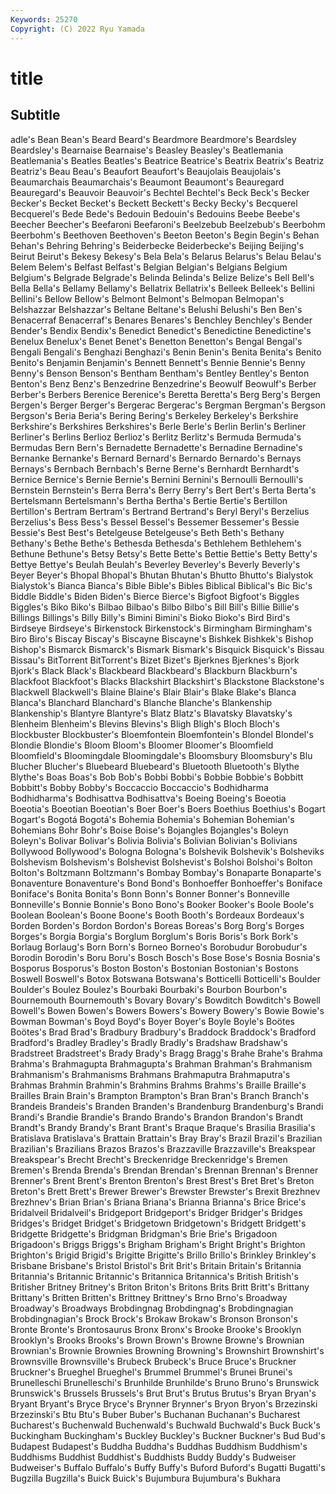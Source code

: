 ```yaml
---
Keywords: 25270
Copyright: (C) 2022 Ryu Yamada
---
```



# title

## Subtitle
adle's Bean Bean's Beard Beard's
Beardmore Beardmore's Beardsley Beardsley's Bearnaise Bearnaise's Beasley Beasley's Beatlemania Beatlemania's
Beatles Beatles's Beatrice Beatrice's Beatrix Beatrix's Beatriz Beatriz's Beau Beau's
Beaufort Beaufort's Beaujolais Beaujolais's Beaumarchais Beaumarchais's Beaumont Beaumont's Beauregard Beauregard's
Beauvoir Beauvoir's Bechtel Bechtel's Beck Beck's Becker Becker's Becket Becket's
Beckett Beckett's Becky Becky's Becquerel Becquerel's Bede Bede's Bedouin Bedouin's
Bedouins Beebe Beebe's Beecher Beecher's Beefaroni Beefaroni's Beelzebub Beelzebub's Beerbohm
Beerbohm's Beethoven Beethoven's Beeton Beeton's Begin Begin's Behan Behan's Behring
Behring's Beiderbecke Beiderbecke's Beijing Beijing's Beirut Beirut's Bekesy Bekesy's Bela
Bela's Belarus Belarus's Belau Belau's Belem Belem's Belfast Belfast's Belgian
Belgian's Belgians Belgium Belgium's Belgrade Belgrade's Belinda Belinda's Belize Belize's
Bell Bell's Bella Bella's Bellamy Bellamy's Bellatrix Bellatrix's Belleek Belleek's
Bellini Bellini's Bellow Bellow's Belmont Belmont's Belmopan Belmopan's Belshazzar Belshazzar's
Beltane Beltane's Belushi Belushi's Ben Ben's Benacerraf Benacerraf's Benares Benares's
Benchley Benchley's Bender Bender's Bendix Bendix's Benedict Benedict's Benedictine Benedictine's
Benelux Benelux's Benet Benet's Benetton Benetton's Bengal Bengal's Bengali Bengali's
Benghazi Benghazi's Benin Benin's Benita Benita's Benito Benito's Benjamin Benjamin's
Bennett Bennett's Bennie Bennie's Benny Benny's Benson Benson's Bentham Bentham's
Bentley Bentley's Benton Benton's Benz Benz's Benzedrine Benzedrine's Beowulf Beowulf's
Berber Berber's Berbers Berenice Berenice's Beretta Beretta's Berg Berg's Bergen
Bergen's Berger Berger's Bergerac Bergerac's Bergman Bergman's Bergson Bergson's Beria
Beria's Bering Bering's Berkeley Berkeley's Berkshire Berkshire's Berkshires Berkshires's Berle
Berle's Berlin Berlin's Berliner Berliner's Berlins Berlioz Berlioz's Berlitz Berlitz's
Bermuda Bermuda's Bermudas Bern Bern's Bernadette Bernadette's Bernadine Bernadine's Bernanke
Bernanke's Bernard Bernard's Bernardo Bernardo's Bernays Bernays's Bernbach Bernbach's Berne
Berne's Bernhardt Bernhardt's Bernice Bernice's Bernie Bernie's Bernini Bernini's Bernoulli
Bernoulli's Bernstein Bernstein's Berra Berra's Berry Berry's Bert Bert's Berta
Berta's Bertelsmann Bertelsmann's Bertha Bertha's Bertie Bertie's Bertillon Bertillon's Bertram
Bertram's Bertrand Bertrand's Beryl Beryl's Berzelius Berzelius's Bess Bess's Bessel
Bessel's Bessemer Bessemer's Bessie Bessie's Best Best's Betelgeuse Betelgeuse's Beth
Beth's Bethany Bethany's Bethe Bethe's Bethesda Bethesda's Bethlehem Bethlehem's Bethune
Bethune's Betsy Betsy's Bette Bette's Bettie Bettie's Betty Betty's Bettye
Bettye's Beulah Beulah's Beverley Beverley's Beverly Beverly's Beyer Beyer's Bhopal
Bhopal's Bhutan Bhutan's Bhutto Bhutto's Bialystok Bialystok's Bianca Bianca's Bible
Bible's Bibles Biblical Biblical's Bic Bic's Biddle Biddle's Biden Biden's
Bierce Bierce's Bigfoot Bigfoot's Biggles Biggles's Biko Biko's Bilbao Bilbao's
Bilbo Bilbo's Bill Bill's Billie Billie's Billings Billings's Billy Billy's
Bimini Bimini's Bioko Bioko's Bird Bird's Birdseye Birdseye's Birkenstock Birkenstock's
Birmingham Birmingham's Biro Biro's Biscay Biscay's Biscayne Biscayne's Bishkek Bishkek's
Bishop Bishop's Bismarck Bismarck's Bismark Bismark's Bisquick Bisquick's Bissau Bissau's
BitTorrent BitTorrent's Bizet Bizet's Bjerknes Bjerknes's Bjork Bjork's Black Black's
Blackbeard Blackbeard's Blackburn Blackburn's Blackfoot Blackfoot's Blacks Blackshirt Blackshirt's Blackstone
Blackstone's Blackwell Blackwell's Blaine Blaine's Blair Blair's Blake Blake's Blanca
Blanca's Blanchard Blanchard's Blanche Blanche's Blankenship Blankenship's Blantyre Blantyre's Blatz
Blatz's Blavatsky Blavatsky's Blenheim Blenheim's Blevins Blevins's Bligh Bligh's Bloch
Bloch's Blockbuster Blockbuster's Bloemfontein Bloemfontein's Blondel Blondel's Blondie Blondie's Bloom
Bloom's Bloomer Bloomer's Bloomfield Bloomfield's Bloomingdale Bloomingdale's Bloomsbury Bloomsbury's Blu
Blucher Blucher's Bluebeard Bluebeard's Bluetooth Bluetooth's Blythe Blythe's Boas Boas's
Bob Bob's Bobbi Bobbi's Bobbie Bobbie's Bobbitt Bobbitt's Bobby Bobby's
Boccaccio Boccaccio's Bodhidharma Bodhidharma's Bodhisattva Bodhisattva's Boeing Boeing's Boeotia Boeotia's
Boeotian Boeotian's Boer Boer's Boers Boethius Boethius's Bogart Bogart's Bogotá
Bogotá's Bohemia Bohemia's Bohemian Bohemian's Bohemians Bohr Bohr's Boise Boise's
Bojangles Bojangles's Boleyn Boleyn's Bolivar Bolivar's Bolivia Bolivia's Bolivian Bolivian's
Bolivians Bollywood Bollywood's Bologna Bologna's Bolshevik Bolshevik's Bolsheviks Bolshevism Bolshevism's
Bolshevist Bolshevist's Bolshoi Bolshoi's Bolton Bolton's Boltzmann Boltzmann's Bombay Bombay's
Bonaparte Bonaparte's Bonaventure Bonaventure's Bond Bond's Bonhoeffer Bonhoeffer's Boniface Boniface's
Bonita Bonita's Bonn Bonn's Bonner Bonner's Bonneville Bonneville's Bonnie Bonnie's
Bono Bono's Booker Booker's Boole Boole's Boolean Boolean's Boone Boone's
Booth Booth's Bordeaux Bordeaux's Borden Borden's Bordon Bordon's Boreas Boreas's
Borg Borg's Borges Borges's Borgia Borgia's Borglum Borglum's Boris Boris's
Bork Bork's Borlaug Borlaug's Born Born's Borneo Borneo's Borobudur Borobudur's
Borodin Borodin's Boru Boru's Bosch Bosch's Bose Bose's Bosnia Bosnia's
Bosporus Bosporus's Boston Boston's Bostonian Bostonian's Bostons Boswell Boswell's Botox
Botswana Botswana's Botticelli Botticelli's Boulder Boulder's Boulez Boulez's Bourbaki Bourbaki's
Bourbon Bourbon's Bournemouth Bournemouth's Bovary Bovary's Bowditch Bowditch's Bowell Bowell's
Bowen Bowen's Bowers Bowers's Bowery Bowery's Bowie Bowie's Bowman Bowman's
Boyd Boyd's Boyer Boyer's Boyle Boyle's Boötes Boötes's Brad Brad's
Bradbury Bradbury's Braddock Braddock's Bradford Bradford's Bradley Bradley's Bradly Bradly's
Bradshaw Bradshaw's Bradstreet Bradstreet's Brady Brady's Bragg Bragg's Brahe Brahe's
Brahma Brahma's Brahmagupta Brahmagupta's Brahman Brahman's Brahmanism Brahmanism's Brahmanisms Brahmans
Brahmaputra Brahmaputra's Brahmas Brahmin Brahmin's Brahmins Brahms Brahms's Braille Braille's
Brailles Brain Brain's Brampton Brampton's Bran Bran's Branch Branch's Brandeis
Brandeis's Branden Branden's Brandenburg Brandenburg's Brandi Brandi's Brandie Brandie's Brando
Brando's Brandon Brandon's Brandt Brandt's Brandy Brandy's Brant Brant's Braque
Braque's Brasilia Brasilia's Bratislava Bratislava's Brattain Brattain's Bray Bray's Brazil
Brazil's Brazilian Brazilian's Brazilians Brazos Brazos's Brazzaville Brazzaville's Breakspear Breakspear's
Brecht Brecht's Breckenridge Breckenridge's Bremen Bremen's Brenda Brenda's Brendan Brendan's
Brennan Brennan's Brenner Brenner's Brent Brent's Brenton Brenton's Brest Brest's
Bret Bret's Breton Breton's Brett Brett's Brewer Brewer's Brewster Brewster's
Brexit Brezhnev Brezhnev's Brian Brian's Briana Briana's Brianna Brianna's Brice
Brice's Bridalveil Bridalveil's Bridgeport Bridgeport's Bridger Bridger's Bridges Bridges's Bridget
Bridget's Bridgetown Bridgetown's Bridgett Bridgett's Bridgette Bridgette's Bridgman Bridgman's Brie
Brie's Brigadoon Brigadoon's Briggs Briggs's Brigham Brigham's Bright Bright's Brighton
Brighton's Brigid Brigid's Brigitte Brigitte's Brillo Brillo's Brinkley Brinkley's Brisbane
Brisbane's Bristol Bristol's Brit Brit's Britain Britain's Britannia Britannia's Britannic
Britannic's Britannica Britannica's British British's Britisher Britney Britney's Briton Briton's
Britons Brits Britt Britt's Brittany Brittany's Britten Britten's Brittney Brittney's
Brno Brno's Broadway Broadway's Broadways Brobdingnag Brobdingnag's Brobdingnagian Brobdingnagian's Brock
Brock's Brokaw Brokaw's Bronson Bronson's Bronte Bronte's Brontosaurus Bronx Bronx's
Brooke Brooke's Brooklyn Brooklyn's Brooks Brooks's Brown Brown's Browne Browne's
Brownian Brownian's Brownie Brownies Browning Browning's Brownshirt Brownshirt's Brownsville Brownsville's
Brubeck Brubeck's Bruce Bruce's Bruckner Bruckner's Brueghel Brueghel's Brummel Brummel's
Brunei Brunei's Brunelleschi Brunelleschi's Brunhilde Brunhilde's Bruno Bruno's Brunswick Brunswick's
Brussels Brussels's Brut Brut's Brutus Brutus's Bryan Bryan's Bryant Bryant's
Bryce Bryce's Brynner Brynner's Bryon Bryon's Brzezinski Brzezinski's Btu Btu's
Buber Buber's Buchanan Buchanan's Bucharest Bucharest's Buchenwald Buchenwald's Buchwald Buchwald's
Buck Buck's Buckingham Buckingham's Buckley Buckley's Buckner Buckner's Bud Bud's
Budapest Budapest's Buddha Buddha's Buddhas Buddhism Buddhism's Buddhisms Buddhist Buddhist's
Buddhists Buddy Buddy's Budweiser Budweiser's Buffalo Buffalo's Buffy Buffy's Buford
Buford's Bugatti Bugatti's Bugzilla Bugzilla's Buick Buick's Bujumbura Bujumbura's Bukhara
